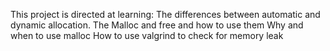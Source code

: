 This project is directed at learning:
The differences between automatic and dynamic allocation.
The Malloc and free and how to use them
Why and when to use malloc
How to use valgrind to check for memory leak
